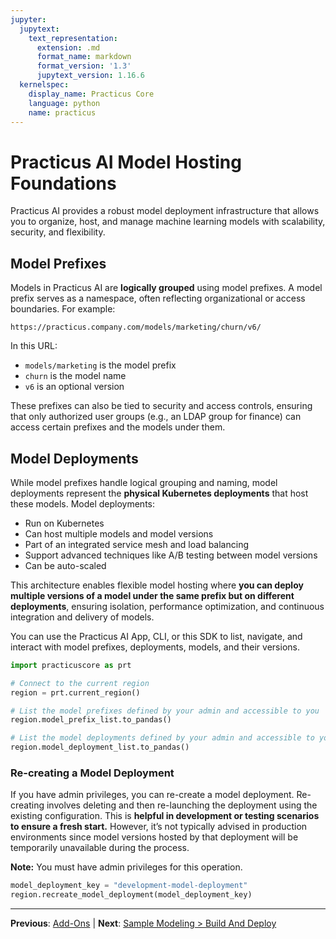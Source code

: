 ```yaml
---
jupyter:
  jupytext:
    text_representation:
      extension: .md
      format_name: markdown
      format_version: '1.3'
      jupytext_version: 1.16.6
  kernelspec:
    display_name: Practicus Core
    language: python
    name: practicus
---
```


# Practicus AI Model Hosting Foundations

Practicus AI provides a robust model deployment infrastructure that allows you to organize, host, and manage machine learning models with scalability, security, and flexibility.

## Model Prefixes

Models in Practicus AI are **logically grouped** using model prefixes. A model prefix serves as a namespace, often reflecting organizational or access boundaries. For example:

```
https://practicus.company.com/models/marketing/churn/v6/
```

In this URL:

- `models/marketing` is the model prefix
- `churn` is the model name
- `v6` is an optional version

These prefixes can also be tied to security and access controls, ensuring that only authorized user groups (e.g., an LDAP group for finance) can access certain prefixes and the models under them.

## Model Deployments

While model prefixes handle logical grouping and naming, model deployments represent the **physical Kubernetes deployments** that host these models. Model deployments:

- Run on Kubernetes
- Can host multiple models and model versions
- Part of an integrated service mesh and load balancing
- Support advanced techniques like A/B testing between model versions
- Can be auto-scaled

This architecture enables flexible model hosting where **you can deploy multiple versions of a model under the same prefix but on different deployments**, ensuring isolation, performance optimization, and continuous integration and delivery of models.

You can use the Practicus AI App, CLI, or this SDK to list, navigate, and interact with model prefixes, deployments, models, and their versions.

```python
import practicuscore as prt

# Connect to the current region
region = prt.current_region()
```

```python
# List the model prefixes defined by your admin and accessible to you
region.model_prefix_list.to_pandas()
```

```python
# List the model deployments defined by your admin and accessible to you
region.model_deployment_list.to_pandas()
```

### Re-creating a Model Deployment

If you have admin privileges, you can re-create a model deployment. Re-creating involves deleting and then re-launching the deployment using the existing configuration. This is **helpful in development or testing scenarios to ensure a fresh start.** However, it’s not typically advised in production environments since model versions hosted by that deployment will be temporarily unavailable during the process.

**Note:** You must have admin privileges for this operation.

```python
model_deployment_key = "development-model-deployment"
region.recreate_model_deployment(model_deployment_key)
```


---

**Previous**: [Add-Ons](../getting-started/add-ons.md) | **Next**: [Sample Modeling > Build And Deploy](sample-modeling/build-and-deploy.md)
